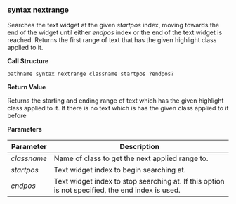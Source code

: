 ### syntax nextrange

Searches the text widget at the given _startpos_ index, moving towards the end of the widget until either _endpos_ index or the end of the text widget is reached.  Returns the first range of text that has the given highlight class applied to it.

**Call Structure**

`pathname syntax nextrange classname startpos ?endpos?`

**Return Value**

Returns the starting and ending range of text which has the given highlight class applied to it.  If there is no text which is has the given class applied to it before 

**Parameters**

| Parameter | Description |
| - | - |
| _classname_ | Name of class to get the next applied range to. |
| _startpos_ | Text widget index to begin searching at. |
| _endpos_ | Text widget index to stop searching at.  If this option is not specified, the end index is used. |
